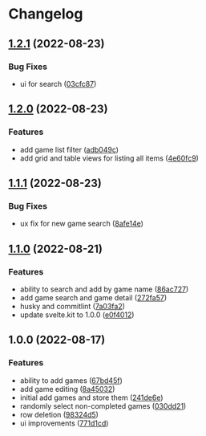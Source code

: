 # Changelog

## [1.2.1](https://github.com/kgladfelder/game-recommender/compare/v1.2.0...v1.2.1) (2022-08-23)


### Bug Fixes

* ui for search ([03cfc87](https://github.com/kgladfelder/game-recommender/commit/03cfc87f4449bf687a56099c5786de1e5ef1fb05))

## [1.2.0](https://github.com/kgladfelder/game-recommender/compare/v1.1.1...v1.2.0) (2022-08-23)


### Features

* add game list filter ([adb049c](https://github.com/kgladfelder/game-recommender/commit/adb049c2cd995752c585bce36f48bb764f2055ee))
* add grid and table views for listing all items ([4e60fc9](https://github.com/kgladfelder/game-recommender/commit/4e60fc9ccd430e14afe624391b28f1943d432e2b))

## [1.1.1](https://github.com/kgladfelder/game-recommender/compare/v1.1.0...v1.1.1) (2022-08-23)


### Bug Fixes

* ux fix for new game search ([8afe14e](https://github.com/kgladfelder/game-recommender/commit/8afe14e710318e2da59e5ad48ae3f35d1719b28d))

## [1.1.0](https://github.com/kgladfelder/game-recommender/compare/v1.0.0...v1.1.0) (2022-08-21)


### Features

* ability to search and add by game name ([86ac727](https://github.com/kgladfelder/game-recommender/commit/86ac727496eb4d534e83224089556a5a8f5fda2a))
* add game search and game detail ([272fa57](https://github.com/kgladfelder/game-recommender/commit/272fa57baf62614fe36ed2b0be8fdbc62757b06b))
* husky and commitlint ([7a03fa2](https://github.com/kgladfelder/game-recommender/commit/7a03fa2e236d88be59e10d0fdd8f36e503108a4f))
* update svelte.kit to 1.0.0 ([e0f4012](https://github.com/kgladfelder/game-recommender/commit/e0f401299a6d4a4918eb2014d24477a7d4df6d15))

## 1.0.0 (2022-08-17)


### Features

* ability to add games ([67bd45f](https://github.com/kgladfelder/game-recommender/commit/67bd45f5673f252e200705fd8c237e322c979dca))
* add game editing ([8a45032](https://github.com/kgladfelder/game-recommender/commit/8a45032830f13244d3a727b41e00cc5e84530af7))
* initial add games and store them ([241de6e](https://github.com/kgladfelder/game-recommender/commit/241de6eabc57fab5d8b046c5afd88db2214f1a1d))
* randomly select non-completed games ([030dd21](https://github.com/kgladfelder/game-recommender/commit/030dd21cc672933648b6247d73e90bc8ecd937d1))
* row deletion ([98324d5](https://github.com/kgladfelder/game-recommender/commit/98324d5d15b9e1502f2a78cbe0a3c93454fde70d))
* ui improvements ([771d1cd](https://github.com/kgladfelder/game-recommender/commit/771d1cd057d880bb5c01a50bad0933e308f38211))
